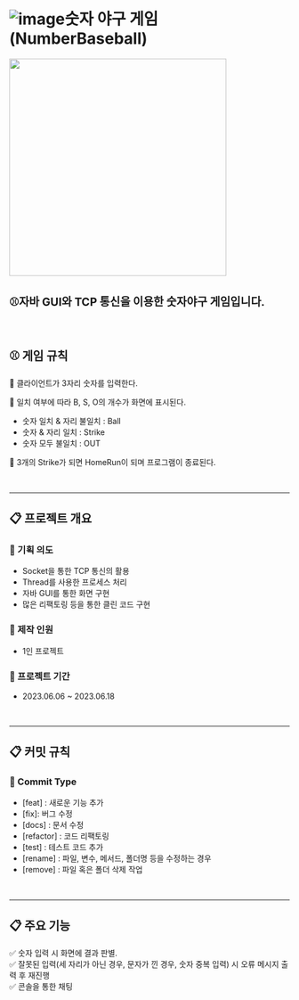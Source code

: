 # ![image](https://github.com/euijooning/NumberBaseball/assets/49093239/803399e1-ff5a-43cd-bc0f-fb54a1687975)숫자 야구 게임(NumberBaseball)


<div>
<img src="https://img1.daumcdn.net/thumb/R1280x0/?scode=mtistory2&fname=https%3A%2F%2Fblog.kakaocdn.net%2Fdn%2FbxPjvq%2Fbtsknvzrv2g%2FOovugdfpImYi1Pg0FZWsv1%2Fimg.png" style="width: 390px;">
</div>

<br>

<p>
<span style="font-size: 20px; font-weight: bold;">⚾자바 GUI와 TCP 통신을 이용한 숫자야구 게임입니다.
</p>
<br>

## ⚾ 게임 규칙 <br>
📢 클라이언트가 3자리 숫자를 입력한다. <br>

📢 일치 여부에 따라 B, S, O의 개수가 화면에 표시된다.
  - 숫자 일치 & 자리 불일치 : Ball
  - 숫자 & 자리 일치 : Strike
  - 숫자 모두 불일치 : OUT <br>

📢 3개의 Strike가 되면 HomeRun이 되며 프로그램이 종료된다.    

<br>

---

## 📋 프로젝트 개요 <br>
### 🚀 기획 의도
- Socket을 통한 TCP 통신의 활용
- Thread를 사용한 프로세스 처리
- 자바 GUI를 통한 화면 구현
- 많은 리팩토링 등을 통한 클린 코드 구현

### 🚀 제작 인원
- 1인 프로젝트

### 🚀 프로젝트 기간
- 2023.06.06 ~ 2023.06.18

<br>

---
## 📋 커밋 규칙

### 🔑 Commit Type
- [feat] : 새로운 기능 추가<br>
- [fix]: 버그 수정<br>
- [docs] : 문서 수정<br>
- [refactor] : 코드 리팩토링<br>
- [test] : 테스트 코드 추가<br>
- [rename] : 파일, 변수, 메서드, 폴더명 등을 수정하는 경우<br>
- [remove] : 파일 혹은 폴더 삭제 작업

<br>

---

## 📋 주요 기능
✅ 숫자 입력 시 화면에 결과 판별.<br>
✅ 잘못된 입력(세 자리가 아닌 경우, 문자가 낀 경우, 숫자 중복 입력) 시 오류 메시지 출력 후 재진행<br>
✅ 콘솔을 통한 채팅<br>

